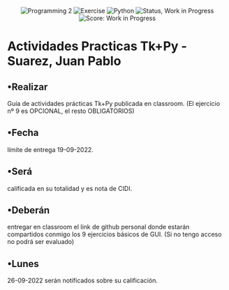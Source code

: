<p align="center"> 
<img src="https://img.shields.io/badge/Subject-Programming%20ii-yellowgreen" alt="Programming 2"> 
<img src="https://img.shields.io/badge/Exercise-%F0%9F%93%9A-green" alt="Exercise">
<img src="https://img.shields.io/badge/Python-%F0%9F%90%8D-blue" alt="Python">
<img src="https://img.shields.io/badge/Status-WIP-yellow" alt="Status, Work in Progress">
<img src="https://img.shields.io/badge/Score-WIP-red" alt="Score: Work in Progress">
</p>
  
                   
     

# Actividades Practicas Tk+Py - Suarez, Juan Pablo



## •Realizar
Guía de actividades prácticas Tk+Py publicada en classroom. (El ejercicio nº 9 es OPCIONAL, el resto OBLIGATORIOS)


## •Fecha
límite de entrega 19-09-2022.


## •Será
calificada en su totalidad y es nota de CIDI.


## •Deberán
entregar en classroom el link de github personal donde estarán compartidos conmigo los 9 ejercicios básicos de GUI. (Si no tengo acceso no podrá ser evaluado)

## •Lunes
26-09-2022 serán notificados sobre su calificación.
